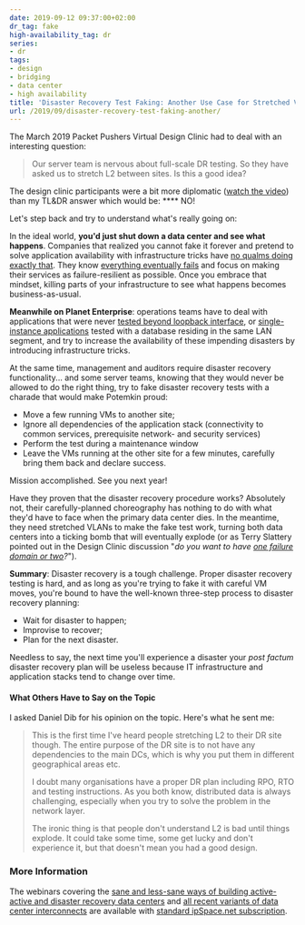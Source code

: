 ```yaml
---
date: 2019-09-12 09:37:00+02:00
dr_tag: fake
high-availability_tag: dr
series:
- dr
tags:
- design
- bridging
- data center
- high availability
title: 'Disaster Recovery Test Faking: Another Use Case for Stretched VLANs'
url: /2019/09/disaster-recovery-test-faking-another/
---
```

The March 2019 Packet Pushers Virtual Design Clinic had to deal with an interesting question:

> Our server team is nervous about full-scale DR testing. So they have asked us to stretch L2 between sites. Is this a good idea?

The design clinic participants were a bit more diplomatic ([watch the video](https://packetpushers.net/should-we-stretch-l2-between-our-primary-and-dr-sites-video/)) than my TL&DR answer which would be: \*\*\*\* NO!

Let's step back and try to understand what's really going on:
<!--more-->
In the ideal world, **you'd just shut down a data center and see what happens**. Companies that realized you cannot fake it forever and pretend to solve application availability with infrastructure tricks have [no qualms doing exactly that](https://queue.acm.org/detail.cfm?id=2371297). They know [everything eventually fails](/2012/10/if-something-can-fail-it-will/) and focus on making their services as failure-resilient as possible. Once you embrace that mindset, killing parts of your infrastructure to see what happens becomes business-as-usual.

**Meanwhile on Planet Enterprise**: operations teams have to deal with applications that were never [tested beyond loopback interface](https://my.ipspace.net/bin/list?id=Net101#FALLACIES), or [single-instance applications](/2011/08/high-availability-fallacies/) tested with a database residing in the same LAN segment, and try to increase the availability of these impending disasters by introducing infrastructure tricks.

At the same time, management and auditors require disaster recovery functionality... and some server teams, knowing that they would never be allowed to do the right thing, try to fake disaster recovery tests with a charade that would make Potemkin proud:

-   Move a few running VMs to another site;
-   Ignore all dependencies of the application stack (connectivity to common services, prerequisite network- and security services)
-   Perform the test during a maintenance window
-   Leave the VMs running at the other site for a few minutes, carefully bring them back and declare success.

Mission accomplished. See you next year!

Have they proven that the disaster recovery procedure works? Absolutely not, their carefully-planned choreography has nothing to do with what they'd have to face when the primary data center dies. In the meantime, they need stretched VLANs to make the fake test work, turning both data centers into a ticking bomb that will eventually explode (or as Terry Slattery pointed out in the Design Clinic discussion "*do you want to have [one failure domain or two](/2012/05/layer-2-network-is-single-failure/)?*").

**Summary**: Disaster recovery is a tough challenge. Proper disaster recovery testing is hard, and as long as you're trying to fake it with careful VM moves, you're bound to have the well-known three-step process to disaster recovery planning:

-   Wait for disaster to happen;
-   Improvise to recover;
-   Plan for the next disaster.

Needless to say, the next time you'll experience a disaster your *post factum* disaster recovery plan will be useless because IT infrastructure and application stacks tend to change over time.

#### What Others Have to Say on the Topic

I asked Daniel Dib for his opinion on the topic. Here's what he sent me:

> This is the first time I've heard people stretching L2 to their DR site though. The entire purpose of the DR site is to not have any dependencies to the main DCs, which is why you put them in different geographical areas etc.
>
> I doubt many organisations have a proper DR plan including RPO, RTO and testing instructions. As you both know, distributed data is always challenging, especially when you try to solve the problem in the network layer.
>
> The ironic thing is that people don't understand L2 is bad until things explode. It could take some time, some get lucky and don't experience it, but that doesn't mean you had a good design.

### More Information

The webinars covering the [sane and less-sane ways of building active-active and disaster recovery data centers](https://www.ipspace.net/Designing_Active-Active_and_Disaster_Recovery_Data_Centers) and [all recent variants of data center interconnects](https://www.ipspace.net/Designing_Active-Active_and_Disaster_Recovery_Data_Centers) are available with [standard ipSpace.net subscription](https://www.ipspace.net/Subscription).
